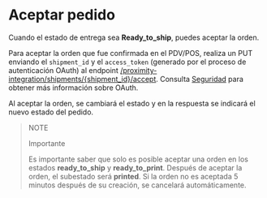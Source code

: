 # Aceptar pedido

Cuando el estado de entrega sea **Ready_to_ship**, puedes aceptar la orden.

Para aceptar  la orden que fue confirmada en el PDV/POS, realiza un PUT enviando el `shipment_id` y el `access_token` (generado por el proceso de autenticación OAuth) al endpoint [/proximity-integration/shipments/{shipment_id}/accept](/developers/es/reference/mp_delivery/_proximity-integration_shipments_shipment_id_accept/put). Consulta [Seguridad](/developers/es/guides/additional-content/security/oauth/introduction) para obtener más información sobre OAuth.

Al aceptar la orden, se cambiará el estado y en la respuesta se indicará el nuevo estado del pedido.

> NOTE
>
> Importante
>
> Es importante saber que solo es posible aceptar una orden en los estados **ready_to_ship** y **ready_to_print**. Después de aceptar la orden, el subestado será **printed**. Si la orden no es aceptada 5 minutos después de su creación, se cancelará automáticamente.